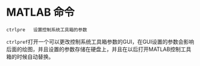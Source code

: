 # MATLAB 命令

```
ctrlpre   设置控制系统工具箱的参数
```

`ctrlpref`打开一个可以更改控制系统工具箱参数的GUI，在GUI设置的参数会影响后面的绘图，并且设置的参数存储在硬盘上，并且在以后打开MATLAB控制工具箱的时候自动替换。